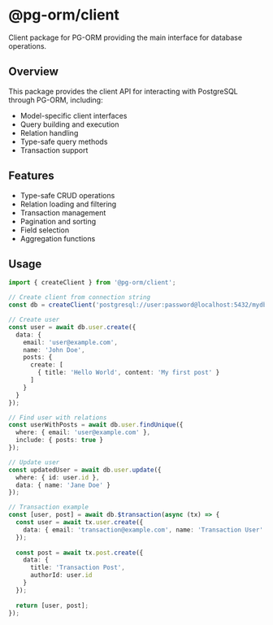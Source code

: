 # @pg-orm/client

Client package for PG-ORM providing the main interface for database operations.

## Overview

This package provides the client API for interacting with PostgreSQL through PG-ORM, including:

- Model-specific client interfaces
- Query building and execution
- Relation handling
- Type-safe query methods
- Transaction support

## Features

- Type-safe CRUD operations
- Relation loading and filtering
- Transaction management
- Pagination and sorting
- Field selection
- Aggregation functions

## Usage

```typescript
import { createClient } from '@pg-orm/client';

// Create client from connection string
const db = createClient('postgresql://user:password@localhost:5432/mydb');

// Create user
const user = await db.user.create({
  data: {
    email: 'user@example.com',
    name: 'John Doe',
    posts: {
      create: [
        { title: 'Hello World', content: 'My first post' }
      ]
    }
  }
});

// Find user with relations
const userWithPosts = await db.user.findUnique({
  where: { email: 'user@example.com' },
  include: { posts: true }
});

// Update user
const updatedUser = await db.user.update({
  where: { id: user.id },
  data: { name: 'Jane Doe' }
});

// Transaction example
const [user, post] = await db.$transaction(async (tx) => {
  const user = await tx.user.create({
    data: { email: 'transaction@example.com', name: 'Transaction User' }
  });
  
  const post = await tx.post.create({
    data: {
      title: 'Transaction Post',
      authorId: user.id
    }
  });
  
  return [user, post];
});
``` 